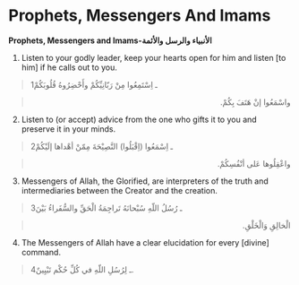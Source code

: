 Prophets, Messengers And Imams
==============================

**Prophets, Messengers and Imams-الأنبياء والرسل والأئمة**

1. Listen to your godly leader, keep your hearts open for him and listen
[to him] if he calls out to you.

> 1ـ اِسْتَمِعُوا مِنْ رَبّانِيِّكُمْ وأَحْضِرُوهُ قُلُوبَكُمْ
<blockquote dir="rtl">
  <p>
واسْمَعُوا إنْ هَتَفَ بِكُمْ.
  </p>
</blockquote>

2. Listen to (or accept) advice from the one who gifts it to you and
preserve it in your minds.

> 2ـ اِسْمَعُوا (اِقْبَلُوا) النَّصِيْحَةَ مِمّنْ أهْداها إلَيْكُمْ
<blockquote dir="rtl">
  <p>
واعْقِلُوها عَلى أنْفُسِكُمْ.
  </p>
</blockquote>

3. Messengers of Allah, the Glorified, are interpreters of the truth and
intermediaries between the Creator and the creation.

> 3ـ رُسُلُ اللّهِ سُبْحانَهُ تَراجِمَةُ الْحَقِّ والسُّفَراءُ بَيْنَ
<blockquote dir="rtl">
  <p>
الْخالِقِ وَالْخَلْقِ.
  </p>
</blockquote>

4. The Messengers of Allah have a clear elucidation for every [divine]
command.

> 4ـ لِرُسُلِ اللّهِ في كُلِّ حُكْم تَبْيِينٌ.


